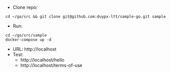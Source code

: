 * Clone repo:
```
cd ~/go/src && git clone git@github.com:duypx-ltt/sample-go.git sample
```

* Run:
```
cd ~/go/src/sample
docker-compose up -d
```

* URL: http://localhost
* Test: 
    - http://localhost/hello
    - http://localhost/terms-of-use
